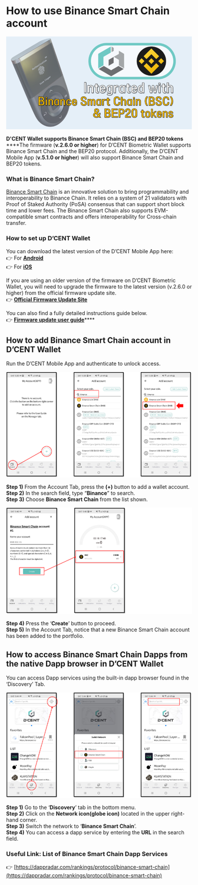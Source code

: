 # How to use Binance Smart Chain account

![](<../../.gitbook/assets/bsc-main (1).png>)

**D'CENT Wallet supports Binance Smart Chain (BSC) and BEP20 tokens**\
****The firmware (**v.2.6.0 or higher**) for D’CENT Biometric Wallet supports Binance Smart Chain and the BEP20 protocol. Additionally, the D’CENT Mobile App (**v.5.1.0 or higher**) will also support Binance Smart Chain and BEP20 tokens.

### What is Binance Smart Chain?

[Binance Smart Chain](https://docs.binance.org/smart-chain/guides/bsc-intro.html) is an innovative solution to bring programmability and interoperability to Binance Chain. It relies on a system of 21 validators with Proof of Staked Authority (PoSA) consensus that can support short block time and lower fees. The Binance Smart Chain also supports EVM-compatible smart contracts and offers interoperability for Cross-chain transfer.

### How to set up D’CENT Wallet

You can download the latest version of the D’CENT Mobile App here:\
👉 For [**Android**](https://play.google.com/store/apps/details?id=com.kr.iotrust.dcent.wallet\&utm\_source=dcentwallet\&utm\_campaign=mobileapp) \
👉 For [**iOS**](https://apps.apple.com/kr/app/dcent-hardware-wallet/id1447206611)

If you are using an older version of the firmware on D’CENT Biometric Wallet, you will need to upgrade the firmware to the latest version (v.2.6.0 or higher) from the official firmware update site.\
👉 [**Official Firmware Update Site**](https://dcentwallet.com/support/FirmwareUpdate)

You can also find a fully detailed instructions guide below.\
👉 [**Firmware update user guide**](https://userguide.dcentwallet.com/biometric-wallet/firmware-update)****

## How to add Binance Smart Chain account in D’CENT Wallet

Run the D’CENT Mobile App and authenticate to unlock access.

![](<../../.gitbook/assets/1 (7).png>)

**Step 1)** From the Account Tab, press the **(+)** button to add a wallet account.\
**Step 2)** In the search field, type “**Binance**” to search.\
**Step 3)** Choose **Binance Smart Chain** from the list shown.&#x20;

![](<../../.gitbook/assets/2 (6).png>)

**Step 4)** Press the ‘**Create**’ button to proceed.\
**Step 5)** In the Account Tab, notice that a new Binance Smart Chain account has been added to the portfolio.

## How to access Binance Smart Chain Dapps from the native Dapp browser in D’CENT Wallet

You can access Dapp services using the built-in dapp browser found in the ‘Discovery’ Tab.

![](<../../.gitbook/assets/3 (5).png>)

**Step 1)** Go to the ‘**Discovery**’ tab in the bottom menu.\
**Step 2)** Click on the **Network icon(globe icon)** located in the upper right-hand corner.\
**Step 3)** Switch the network to ‘**Binance Smart Chain**’.\
**Step 4)** You can access a dapp service by entering the **URL** in the search field.

### **Useful Link: List of Binance Smart Chain Dapp Services**

👉 [https://dappradar.com/rankings/protocol/binance-smart-chain](https://dappradar.com/rankings/protocol/binance-smart-chain)
